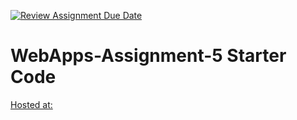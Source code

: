 [![Review Assignment Due Date](https://classroom.github.com/assets/deadline-readme-button-22041afd0340ce965d47ae6ef1cefeee28c7c493a6346c4f15d667ab976d596c.svg)](https://classroom.github.com/a/I_cAM86b)
# WebApps-Assignment-5 Starter Code
[Hosted at: ](https://44-563-webapps-s25.github.io/44563-webapps-s25-assignment5-ImadeddinOuahidi/pets)
